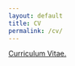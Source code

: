 ```yaml
---
layout: default
title: CV
permalink: /cv/
---
```


<a href="https://raw.githubusercontent.com/mariosorianojr/about/39bd79ed086ffceb377d0e49580e804b4b95aea5/cv/Soriano_CV_042021.pdf" target="_blank">Curriculum Vitae.</a>